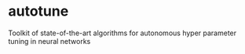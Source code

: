 # autotune
Toolkit of state-of-the-art algorithms for autonomous hyper parameter tuning in neural networks

